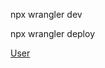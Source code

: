 npx wrangler dev

npx wrangler deploy

[User](https://expense-tracker-backend.rishavkumaraug20005212.workers.dev/)